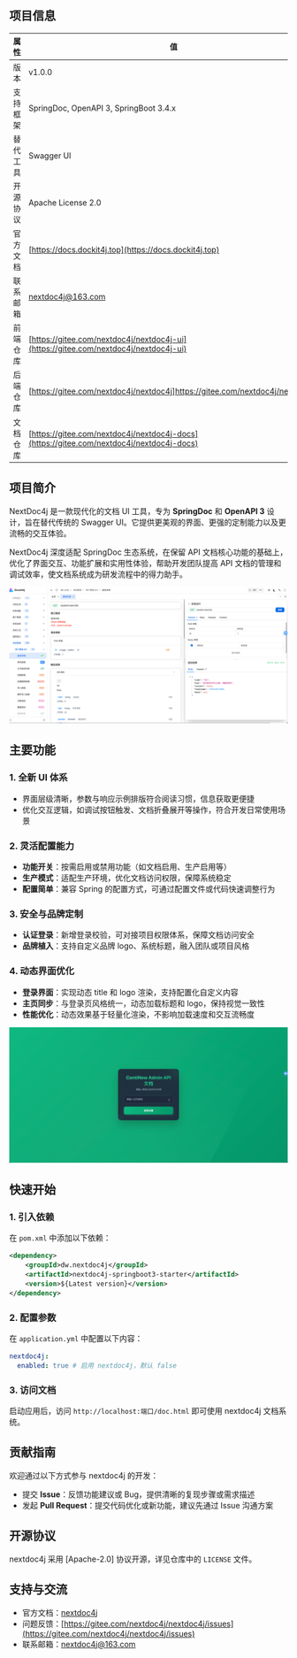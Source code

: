 ## 项目信息
| 属性                | 值                                                                 |
| ------------------- | ------------------------------------------------------------------ |
| 版本                | v1.0.0                                                            |
| 支持框架            | SpringDoc, OpenAPI 3, SpringBoot 3.4.x                            |
| 替代工具            | Swagger UI                                                         |
| 开源协议            | Apache License 2.0                                                |
| 官方文档            | [https://docs.dockit4j.top](https://docs.dockit4j.top)           |
| 联系邮箱            | nextdoc4j@163.com                                                |
| 前端仓库            | [https://gitee.com/nextdoc4j/nextdoc4j-ui](https://gitee.com/nextdoc4j/nextdoc4j-ui) |
| 后端仓库            | [https://gitee.com/nextdoc4j/nextdoc4j]https://gitee.com/nextdoc4j/nextdoc4j) |
| 文档仓库            | [https://gitee.com/nextdoc4j/nextdoc4j-docs](https://gitee.com/nextdoc4j/nextdoc4j-docs) |

## 项目简介
NextDoc4j 是一款现代化的文档 UI 工具，专为 **SpringDoc** 和 **OpenAPI 3** 设计，旨在替代传统的 Swagger UI。它提供更美观的界面、更强的定制能力以及更流畅的交互体验。

NextDoc4j 深度适配 SpringDoc 生态系统，在保留 API 文档核心功能的基础上，优化了界面交互、功能扩展和实用性体验，帮助开发团队提高 API 文档的管理和调试效率，使文档系统成为研发流程中的得力助手。

![NextDoc4j 主界面效果](.image/interface/主界面.png)

## 主要功能
### 1. 全新 UI 体系
- 界面层级清晰，参数与响应示例排版符合阅读习惯，信息获取更便捷
- 优化交互逻辑，如调试按钮触发、文档折叠展开等操作，符合开发日常使用场景

### 2. 灵活配置能力
- **功能开关**：按需启用或禁用功能（如文档启用、生产启用等）
- **生产模式**：适配生产环境，优化文档访问权限，保障系统稳定
- **配置简单**：兼容 Spring 的配置方式，可通过配置文件或代码快速调整行为

### 3. 安全与品牌定制
- **认证登录**：新增登录校验，可对接项目权限体系，保障文档访问安全
- **品牌植入**：支持自定义品牌 logo、系统标题，融入团队或项目风格

### 4. 动态界面优化
- **登录界面**：实现动态 title 和 logo 渲染，支持配置化自定义内容
- **主页同步**：与登录页风格统一，动态加载标题和 logo，保持视觉一致性
- **性能优化**：动态效果基于轻量化渲染，不影响加载速度和交互流畅度

![登录界面效果](.image/interface/登录.png)

## 快速开始
### 1. 引入依赖
在 `pom.xml` 中添加以下依赖：
```xml
<dependency>
    <groupId>dw.nextdoc4j</groupId>
    <artifactId>nextdoc4j-springboot3-starter</artifactId>
    <version>${Latest version}</version>
</dependency>
```

### 2. 配置参数
在 `application.yml` 中配置以下内容：
```yaml
nextdoc4j:
  enabled: true # 启用 nextdoc4j，默认 false
```

### 3. 访问文档
启动应用后，访问 `http://localhost:端口/doc.html` 即可使用 nextdoc4j 文档系统。

## 贡献指南
欢迎通过以下方式参与 nextdoc4j 的开发：
- 提交 **Issue**：反馈功能建议或 Bug，提供清晰的复现步骤或需求描述
- 发起 **Pull Request**：提交代码优化或新功能，建议先通过 Issue 沟通方案

## 开源协议
nextdoc4j 采用 [Apache-2.0] 协议开源，详见仓库中的 `LICENSE` 文件。

## 支持与交流
- 官方文档：[nextdoc4j](https://docs.dockit4j.top)
- 问题反馈：[https://gitee.com/nextdoc4j/nextdoc4j/issues](https://gitee.com/nextdoc4j/nextdoc4j/issues)
- 联系邮箱：nextdoc4j@163.com